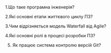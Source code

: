 1.Що таке програмна інженерія?  


2.Які основні етапи життєвого циклу ПЗ? 


3.Чим відрізняється модель Waterfall від Agile? 


4.Які основні ролі в процесі розробки ПЗ? 
 

5. Як працює система контролю версій Git? 
